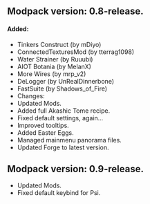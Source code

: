 ## Modpack version: 0.8-release.

#### Added:
- Tinkers Construct (by mDiyo)
- ConnectedTexturesMod (by tterrag1098)
- Water Strainer (by Ruuubi)
- AIOT Botania (by MelanX)
- More Wires (by mrp_v2)
- DeLogger (by UnRealDinnerbone)
- FastSuite (by Shadows_of_Fire)
- Changes:
- Updated Mods.
- Added full Akashic Tome recipe.
- Fixed default settings, again...
- Improved tooltips.
- Added Easter Eggs.
- Managed mainmenu panorama files.
- Updated Forge to latest version.

## Modpack version: 0.9-release.

- Updated Mods.
- Fixed default keybind for Psi.
